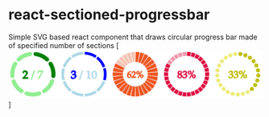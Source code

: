 # react-sectioned-progressbar

Simple SVG based react component that draws circular progress bar made of specified number of sections
[![samples.png](/samples.png?raw=true)]
